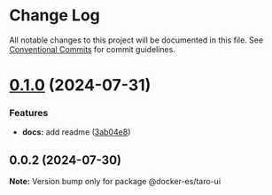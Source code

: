 # Change Log

All notable changes to this project will be documented in this file.
See [Conventional Commits](https://conventionalcommits.org) for commit guidelines.

# [0.1.0](https://github.com/docker-awesome/docker-es/compare/@docker-es/taro-ui@0.0.2...@docker-es/taro-ui@0.1.0) (2024-07-31)


### Features

* **docs:** add readme ([3ab04e8](https://github.com/docker-awesome/docker-es/commit/3ab04e849e9418c8c000ea5fe56472783f28208c))





## 0.0.2 (2024-07-30)

**Note:** Version bump only for package @docker-es/taro-ui
